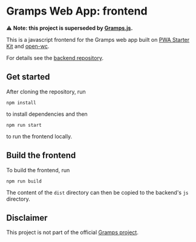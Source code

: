 
# Gramps Web App: frontend

⚠ **Note: this project is superseded by [Gramps.js](https://github.com/DavidMStraub/Gramps.js).**


This is a javascript frontend for the Gramps web app built on [PWA Starter Kit](https://github.com/Polymer/pwa-starter-kit) and [open-wc](https://github.com/open-wc/open-wc).

For details see the [backend repository](https://github.com/DavidMStraub/gramps-webapp).



## Get started

After cloning the repository, run
```
npm install
```
to install dependencies and then 
```
npm run start
```
to run the frontend locally.


## Build the frontend

To build the frontend, run
```
npm run build
```
The content of the `dist` directory can then be copied to the backend's `js` directory.

## Disclaimer

This project is not part of the official [Gramps project](https://gramps-project.org/).
